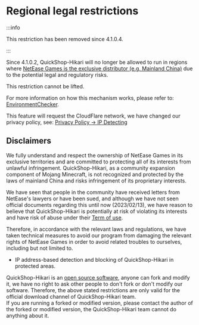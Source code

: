 # Regional legal restrictions

:::info

This restriction has been removed since 4.1.0.4.

:::  

Since 4.1.0.2, QuickShop-Hikari will no longer be allowed to run in regions where [NetEase Games is the exclusive distributor (e.g. Mainland China)](https://mc.163.com/) due to the potential legal and regulatory risks.

This restriction cannot be lifted.

For more information on how this mechanism works, please refer to: [EnvironmentChecker](https://github.com/Ghost-chu/QuickShop-Hikari/blob/hikari/quickshop-bukkit/src/main/java/com/ghostchu/quickshop/util/envcheck/EnvironmentChecker.java).

This feature will request the CloudFlare network, we have changed our privacy policy, see: [Privacy Policy -> IP Detecting](privacy.md)

## Disclaimers

We fully understand and respect the ownership of NetEase Games in its exclusive territories and are committed to protecting all of its interests from unlawful infringement.
QuickShop-Hikari, as a community expansion component of Mojang Minecraft, is not recognized and protected by the laws of mainland China and risks infringement of its proprietary interests.

We have seen that people in the community have received letters from NetEase's lawyers or have been sued, and although we have not seen official documents regarding this until now (2023/02/13), we have reason to believe that QuickShop-Hikari is potentially at risk of violating its interests and have risk of abuse under their [Term of use](http://update.unisdk.163.com/html/latest_v5.html).

Therefore, in accordance with the relevant laws and regulations, we have taken technical measures to avoid our program from damaging the relevant rights of NetEase Games in order to avoid related troubles to ourselves, including but not limited to.

* IP address-based detection and blocking of QuickShop-Hikari in protected areas.

QuickShop-Hikari is an [open source software](https://www.gnu.org/licenses/quick-guide-gplv3.zh-cn.html), anyone can fork and modify it, we have no right to ask other people to don't fork or don't modify our software. Therefore, the above stated restrictions are only valid for the official download channel of QuickShop-Hikari team.  
If you are running a forked or modified version, please contact the author of the forked or modified version, the QuickShop-Hikari team cannot do anything about it.
